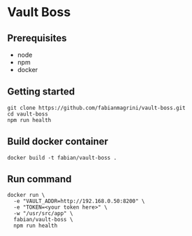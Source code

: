 # Vault Boss

## Prerequisites
- node
- npm
- docker

## Getting started
```
git clone https://github.com/fabianmagrini/vault-boss.git
cd vault-boss
npm run health
```

## Build docker container
```
docker build -t fabian/vault-boss .
```

## Run command
```
docker run \
  -e "VAULT_ADDR=http://192.168.0.50:8200" \
  -e "TOKEN=<your token here>" \
  -w "/usr/src/app" \
  fabian/vault-boss \
  npm run health
```
